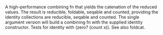   A high-performance combining fn that yields the catenation of the
  reduced values. The result is reducible, foldable, seqable and
  counted, providing the identity collections are reducible, seqable
  and counted. The single argument version will build a combining fn
  with the supplied identity constructor. Tests for identity
  with (zero? (count x)). See also foldcat.